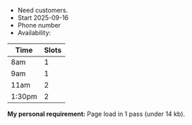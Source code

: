 - Need customers.
- Start 2025-09-16
- Phone number
- Availability:

| Time   | Slots |
|--------|-------|
| 8am    | 1     |
| 9am    | 1     |
| 11am   | 2     |
| 1:30pm | 2     |

**My personal requirement:** Page load in 1 pass (under 14 kb).
